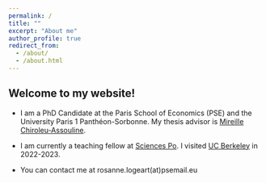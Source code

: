 ```yaml
---
permalink: /
title: ""
excerpt: "About me"
author_profile: true
redirect_from: 
  - /about/
  - /about.html
---
```


Welcome to my website!
------

* I am a PhD Candidate at the Paris School of Economics (PSE) and the University Paris 1 Panthéon-Sorbonne. My thesis advisor is [Mireille Chiroleu-Assouline](https://www.parisschoolofeconomics.eu/en/chiroleu-assouline-mireille/).

* I am currently a teaching fellow at [Sciences Po](https://www.sciencespo.fr/department-economics/). I visited [UC Berkeley](https://www.econ.berkeley.edu) in 2022-2023.

* You can contact me at rosanne.logeart(at)psemail.eu


